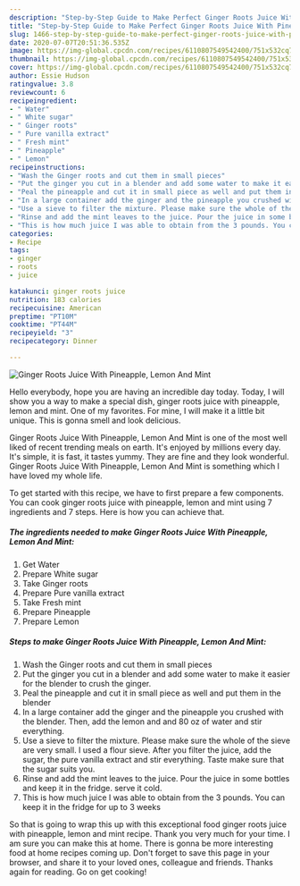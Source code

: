 ```yaml
---
description: "Step-by-Step Guide to Make Perfect Ginger Roots Juice With Pineapple, Lemon And Mint"
title: "Step-by-Step Guide to Make Perfect Ginger Roots Juice With Pineapple, Lemon And Mint"
slug: 1466-step-by-step-guide-to-make-perfect-ginger-roots-juice-with-pineapple-lemon-and-mint
date: 2020-07-07T20:51:36.535Z
image: https://img-global.cpcdn.com/recipes/6110807549542400/751x532cq70/ginger-roots-juice-with-pineapple-lemon-and-mint-recipe-main-photo.jpg
thumbnail: https://img-global.cpcdn.com/recipes/6110807549542400/751x532cq70/ginger-roots-juice-with-pineapple-lemon-and-mint-recipe-main-photo.jpg
cover: https://img-global.cpcdn.com/recipes/6110807549542400/751x532cq70/ginger-roots-juice-with-pineapple-lemon-and-mint-recipe-main-photo.jpg
author: Essie Hudson
ratingvalue: 3.8
reviewcount: 6
recipeingredient:
- " Water"
- " White sugar"
- " Ginger roots"
- " Pure vanilla extract"
- " Fresh mint"
- " Pineapple"
- " Lemon"
recipeinstructions:
- "Wash the Ginger roots and cut them in small pieces"
- "Put the ginger you cut in a blender and add some water to make it easier for the blender to crush the ginger."
- "Peal the pineapple and cut it in small piece as well and put them in the blender"
- "In a large container add the ginger and the pineapple you crushed with the blender. Then, add the lemon and and 80 oz of water and stir everything."
- "Use a sieve to filter the mixture. Please make sure the whole of the sieve are very small. I used a flour sieve. After you filter the juice, add the sugar, the pure vanilla extract and stir everything. Taste make sure that the sugar suits you."
- "Rinse and add the mint leaves to the juice. Pour the juice in some bottles and keep it in the fridge. serve it cold."
- "This is how much juice I was able to obtain from the 3 pounds. You can keep it in the fridge for up to 3 weeks"
categories:
- Recipe
tags:
- ginger
- roots
- juice

katakunci: ginger roots juice 
nutrition: 183 calories
recipecuisine: American
preptime: "PT10M"
cooktime: "PT44M"
recipeyield: "3"
recipecategory: Dinner

---
```



![Ginger Roots Juice With Pineapple, Lemon And Mint](https://img-global.cpcdn.com/recipes/6110807549542400/751x532cq70/ginger-roots-juice-with-pineapple-lemon-and-mint-recipe-main-photo.jpg)

Hello everybody, hope you are having an incredible day today. Today, I will show you a way to make a special dish, ginger roots juice with pineapple, lemon and mint. One of my favorites. For mine, I will make it a little bit unique. This is gonna smell and look delicious.



Ginger Roots Juice With Pineapple, Lemon And Mint is one of the most well liked of recent trending meals on earth. It's enjoyed by millions every day. It's simple, it is fast, it tastes yummy. They are fine and they look wonderful. Ginger Roots Juice With Pineapple, Lemon And Mint is something which I have loved my whole life.


To get started with this recipe, we have to first prepare a few components. You can cook ginger roots juice with pineapple, lemon and mint using 7 ingredients and 7 steps. Here is how you can achieve that.

<!--inarticleads1-->

##### The ingredients needed to make Ginger Roots Juice With Pineapple, Lemon And Mint:

1. Get  Water
1. Prepare  White sugar
1. Take  Ginger roots
1. Prepare  Pure vanilla extract
1. Take  Fresh mint
1. Prepare  Pineapple
1. Prepare  Lemon




<!--inarticleads2-->

##### Steps to make Ginger Roots Juice With Pineapple, Lemon And Mint:

1. Wash the Ginger roots and cut them in small pieces
1. Put the ginger you cut in a blender and add some water to make it easier for the blender to crush the ginger.
1. Peal the pineapple and cut it in small piece as well and put them in the blender
1. In a large container add the ginger and the pineapple you crushed with the blender. Then, add the lemon and and 80 oz of water and stir everything.
1. Use a sieve to filter the mixture. Please make sure the whole of the sieve are very small. I used a flour sieve. After you filter the juice, add the sugar, the pure vanilla extract and stir everything. Taste make sure that the sugar suits you.
1. Rinse and add the mint leaves to the juice. Pour the juice in some bottles and keep it in the fridge. serve it cold.
1. This is how much juice I was able to obtain from the 3 pounds. You can keep it in the fridge for up to 3 weeks




So that is going to wrap this up with this exceptional food ginger roots juice with pineapple, lemon and mint recipe. Thank you very much for your time. I am sure you can make this at home. There is gonna be more interesting food at home recipes coming up. Don't forget to save this page in your browser, and share it to your loved ones, colleague and friends. Thanks again for reading. Go on get cooking!
